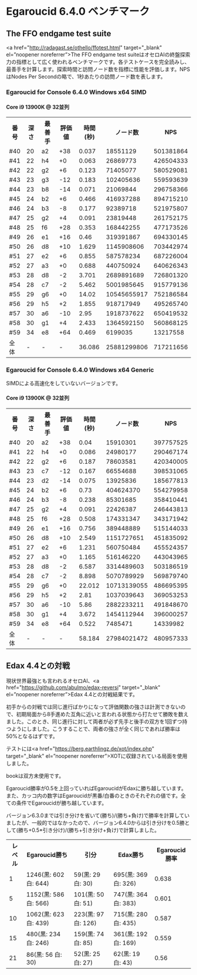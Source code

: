# Egaroucid 6.4.0 ベンチマーク

## The FFO endgame test suite

<a href="http://radagast.se/othello/ffotest.html" target="_blank" el=”noopener noreferrer”>The FFO endgame test suite</a>はオセロAIの終盤探索力の指標として広く使われるベンチマークです。各テストケースを完全読みし、最善手を計算します。探索時間と訪問ノード数を指標に性能を評価します。NPSはNodes Per Secondの略で、1秒あたりの訪問ノード数を表します。

### Egaroucid for Console 6.4.0 Windows x64 SIMD


#### Core i9 13900K @ 32並列

<div class="table_wrapper"><table>
<tr>
<th>番号</th>
<th>深さ</th>
<th>最善手</th>
<th>評価値</th>
<th>時間(秒)</th>
<th>ノード数</th>
<th>NPS</th>
</tr>
<tr>
<td>#40</td>
<td>20</td>
<td>a2</td>
<td>+38</td>
<td>0.037</td>
<td>18551129</td>
<td>501381864</td>
</tr>
<tr>
<td>#41</td>
<td>22</td>
<td>h4</td>
<td>+0</td>
<td>0.063</td>
<td>26869773</td>
<td>426504333</td>
</tr>
<tr>
<td>#42</td>
<td>22</td>
<td>g2</td>
<td>+6</td>
<td>0.123</td>
<td>71405077</td>
<td>580529081</td>
</tr>
<tr>
<td>#43</td>
<td>23</td>
<td>g3</td>
<td>-12</td>
<td>0.183</td>
<td>102405636</td>
<td>559593639</td>
</tr>
<tr>
<td>#44</td>
<td>23</td>
<td>b8</td>
<td>-14</td>
<td>0.071</td>
<td>21069844</td>
<td>296758366</td>
</tr>
<tr>
<td>#45</td>
<td>24</td>
<td>b2</td>
<td>+6</td>
<td>0.466</td>
<td>416937288</td>
<td>894715210</td>
</tr>
<tr>
<td>#46</td>
<td>24</td>
<td>b3</td>
<td>-8</td>
<td>0.177</td>
<td>92389718</td>
<td>521975807</td>
</tr>
<tr>
<td>#47</td>
<td>25</td>
<td>g2</td>
<td>+4</td>
<td>0.091</td>
<td>23819448</td>
<td>261752175</td>
</tr>
<tr>
<td>#48</td>
<td>25</td>
<td>f6</td>
<td>+28</td>
<td>0.353</td>
<td>168442255</td>
<td>477173526</td>
</tr>
<tr>
<td>#49</td>
<td>26</td>
<td>e1</td>
<td>+16</td>
<td>0.46</td>
<td>319391867</td>
<td>694330145</td>
</tr>
<tr>
<td>#50</td>
<td>26</td>
<td>d8</td>
<td>+10</td>
<td>1.629</td>
<td>1145908606</td>
<td>703442974</td>
</tr>
<tr>
<td>#51</td>
<td>27</td>
<td>e2</td>
<td>+6</td>
<td>0.855</td>
<td>587578234</td>
<td>687226004</td>
</tr>
<tr>
<td>#52</td>
<td>27</td>
<td>a3</td>
<td>+0</td>
<td>0.688</td>
<td>440750924</td>
<td>640626343</td>
</tr>
<tr>
<td>#53</td>
<td>28</td>
<td>d8</td>
<td>-2</td>
<td>3.701</td>
<td>2689891689</td>
<td>726801320</td>
</tr>
<tr>
<td>#54</td>
<td>28</td>
<td>c7</td>
<td>-2</td>
<td>5.462</td>
<td>5001985645</td>
<td>915779136</td>
</tr>
<tr>
<td>#55</td>
<td>29</td>
<td>g6</td>
<td>+0</td>
<td>14.02</td>
<td>10545655917</td>
<td>752186584</td>
</tr>
<tr>
<td>#56</td>
<td>29</td>
<td>h5</td>
<td>+2</td>
<td>1.855</td>
<td>918717949</td>
<td>495265740</td>
</tr>
<tr>
<td>#57</td>
<td>30</td>
<td>a6</td>
<td>-10</td>
<td>2.95</td>
<td>1918737622</td>
<td>650419532</td>
</tr>
<tr>
<td>#58</td>
<td>30</td>
<td>g1</td>
<td>+4</td>
<td>2.433</td>
<td>1364592150</td>
<td>560868125</td>
</tr>
<tr>
<td>#59</td>
<td>34</td>
<td>e8</td>
<td>+64</td>
<td>0.469</td>
<td>6199035</td>
<td>13217558</td>
</tr>
<tr>
<td>全体</td>
<td>-</td>
<td>-</td>
<td>-</td>
<td>36.086</td>
<td>25881299806</td>
<td>717211656</td>
</tr>
    </table></div>



### Egaroucid for Console 6.4.0 Windows x64 Generic

SIMDによる高速化をしていないバージョンです。

#### Core i9 13900K @ 32並列

<div class="table_wrapper"><table>
<tr>
<th>番号</th>
<th>深さ</th>
<th>最善手</th>
<th>評価値</th>
<th>時間(秒)</th>
<th>ノード数</th>
<th>NPS</th>
</tr>
<tr>
<td>#40</td>
<td>20</td>
<td>a2</td>
<td>+38</td>
<td>0.04</td>
<td>15910301</td>
<td>397757525</td>
</tr>
<tr>
<td>#41</td>
<td>22</td>
<td>h4</td>
<td>+0</td>
<td>0.086</td>
<td>24980177</td>
<td>290467174</td>
</tr>
<tr>
<td>#42</td>
<td>22</td>
<td>g2</td>
<td>+6</td>
<td>0.187</td>
<td>78603581</td>
<td>420340005</td>
</tr>
<tr>
<td>#43</td>
<td>23</td>
<td>c7</td>
<td>-12</td>
<td>0.167</td>
<td>66554688</td>
<td>398531065</td>
</tr>
<tr>
<td>#44</td>
<td>23</td>
<td>d2</td>
<td>-14</td>
<td>0.075</td>
<td>13925836</td>
<td>185677813</td>
</tr>
<tr>
<td>#45</td>
<td>24</td>
<td>b2</td>
<td>+6</td>
<td>0.73</td>
<td>404624370</td>
<td>554279958</td>
</tr>
<tr>
<td>#46</td>
<td>24</td>
<td>b3</td>
<td>-8</td>
<td>0.238</td>
<td>85301685</td>
<td>358410441</td>
</tr>
<tr>
<td>#47</td>
<td>25</td>
<td>g2</td>
<td>+4</td>
<td>0.091</td>
<td>22426387</td>
<td>246443813</td>
</tr>
<tr>
<td>#48</td>
<td>25</td>
<td>f6</td>
<td>+28</td>
<td>0.508</td>
<td>174331347</td>
<td>343171942</td>
</tr>
<tr>
<td>#49</td>
<td>26</td>
<td>e1</td>
<td>+16</td>
<td>0.756</td>
<td>389448889</td>
<td>515144033</td>
</tr>
<tr>
<td>#50</td>
<td>26</td>
<td>d8</td>
<td>+10</td>
<td>2.549</td>
<td>1151727651</td>
<td>451835092</td>
</tr>
<tr>
<td>#51</td>
<td>27</td>
<td>e2</td>
<td>+6</td>
<td>1.231</td>
<td>560750484</td>
<td>455524357</td>
</tr>
<tr>
<td>#52</td>
<td>27</td>
<td>a3</td>
<td>+0</td>
<td>1.165</td>
<td>516146220</td>
<td>443043965</td>
</tr>
<tr>
<td>#53</td>
<td>28</td>
<td>d8</td>
<td>-2</td>
<td>6.587</td>
<td>3314489603</td>
<td>503186519</td>
</tr>
<tr>
<td>#54</td>
<td>28</td>
<td>c7</td>
<td>-2</td>
<td>8.898</td>
<td>5070789929</td>
<td>569879740</td>
</tr>
<tr>
<td>#55</td>
<td>29</td>
<td>g6</td>
<td>+0</td>
<td>22.012</td>
<td>10713139055</td>
<td>486695395</td>
</tr>
<tr>
<td>#56</td>
<td>29</td>
<td>h5</td>
<td>+2</td>
<td>2.81</td>
<td>1037039643</td>
<td>369053253</td>
</tr>
<tr>
<td>#57</td>
<td>30</td>
<td>a6</td>
<td>-10</td>
<td>5.86</td>
<td>2882233211</td>
<td>491848670</td>
</tr>
<tr>
<td>#58</td>
<td>30</td>
<td>g1</td>
<td>+4</td>
<td>3.672</td>
<td>1454112944</td>
<td>396000257</td>
</tr>
<tr>
<td>#59</td>
<td>34</td>
<td>e8</td>
<td>+64</td>
<td>0.522</td>
<td>7485471</td>
<td>14339982</td>
</tr>
<tr>
<td>全体</td>
<td>-</td>
<td>-</td>
<td>-</td>
<td>58.184</td>
<td>27984021472</td>
<td>480957333</td>
</tr>
    </table></div>










## Edax 4.4との対戦

現状世界最強とも言われるオセロAI、<a href="https://github.com/abulmo/edax-reversi" target="_blank" el=”noopener noreferrer”>Edax 4.4</a>との対戦結果です。

初手からの対戦では同じ進行ばかりになって評価関数の強さは計測できないので、初期局面から8手進めた互角に近いと言われる状態から打たせて勝敗を数えました。このとき、同じ進行に対して両者が必ず先手と後手の双方を1回ずつ持つようにしました。こうすることで、両者の強さが全く同じであれば勝率は50%となるはずです。

テストには<a href="https://berg.earthlingz.de/xot/index.php" target="_blank" el=”noopener noreferrer”>XOT</a>に収録されている局面を使用しました。

bookは双方未使用です。

Egaroucid勝率が0.5を上回っていればEgaroucidがEdaxに勝ち越しています。また、カッコ内の数字はEgaroucidが黒番/白番のときのそれぞれの値です。全ての条件でEgaroucidが勝ち越しています。

バージョン6.3.0までは引き分けを省いて(勝ち)/(勝ち+負け)で勝率を計算していましたが、一般的ではなかったので、バージョン6.4.0からは引き分けを0.5勝として(勝ち+0.5*引き分け)/(勝ち+引き分け+負け)で計算しました。

<div class="table_wrapper"><table>
<tr>
<th>レベル</th>
<th>Egaroucid勝ち</th>
<th>引分</th>
<th>Edax勝ち</th>
<th>Egaroucid勝率</th>
</tr>
<tr>
<td>1</td>
<td>1246(黒: 602 白: 644)</td>
<td>59(黒: 29 白: 30)</td>
<td>695(黒: 369 白: 326)</td>
<td>0.638</td>
</tr>
<tr>
<td>5</td>
<td>1152(黒: 586 白: 566)</td>
<td>101(黒: 50 白: 51)</td>
<td>747(黒: 364 白: 383)</td>
<td>0.601</td>
</tr>
<tr>
<td>10</td>
<td>1062(黒: 623 白: 439)</td>
<td>223(黒: 97 白: 126)</td>
<td>715(黒: 280 白: 435)</td>
<td>0.587</td>
</tr>
<tr>
<td>15</td>
<td>480(黒: 234 白: 246)</td>
<td>159(黒: 74 白: 85)</td>
<td>361(黒: 192 白: 169)</td>
<td>0.559</td>
</tr>
<tr>
<td>21</td>
<td>86(黒: 56 白: 30)</td>
<td>52(黒: 25 白: 27)</td>
<td>62(黒: 19 白: 43)</td>
<td>0.56</td>
</tr>
    </table></div>


